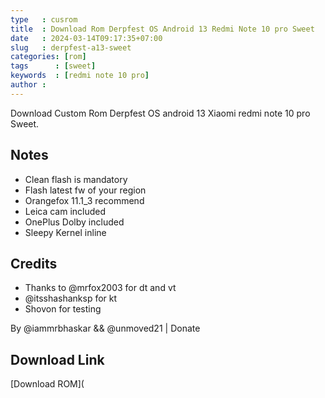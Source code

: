 ```yaml
---
type   : cusrom
title  : Download Rom Derpfest OS Android 13 Redmi Note 10 pro Sweet
date   : 2024-03-14T09:17:35+07:00
slug   : derpfest-a13-sweet
categories: [rom]
tags      : [sweet]
keywords  : [redmi note 10 pro]
author : 
---
```


Download Custom Rom Derpfest OS android 13 Xiaomi redmi note 10 pro Sweet.

## Notes
- Clean flash is mandatory
- Flash latest fw of your region
- Orangefox 11.1_3 recommend
- Leica cam included 
- OnePlus Dolby included
- Sleepy Kernel inline

## Credits
- Thanks to @mrfox2003 for dt and vt
- @itsshashanksp for kt
- Shovon for testing

By @iammrbhaskar && @unmoved21 | Donate

## Download Link
[Download ROM](

